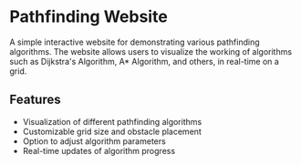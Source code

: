 # Pathfinding Website

A simple interactive website for demonstrating various pathfinding algorithms. The website allows users to visualize the working of algorithms such as Dijkstra's Algorithm, A* Algorithm, and others, in real-time on a grid.

## Features

- Visualization of different pathfinding algorithms
- Customizable grid size and obstacle placement
- Option to adjust algorithm parameters
- Real-time updates of algorithm progress